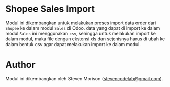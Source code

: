 # Shopee Sales Import

Modul ini dikembangkan untuk melakukan proses import data order dari `Shopee` ke dalam modul `Sales` di Odoo.
data yang dapat di import ke dalam modul `Sales` ini menggunakan `csv`, sehingga untuk melakukan import ke dalam modul, maka file dengan ekstensi xls dan sejenisnya harus di ubah ke dalam bentuk csv agar dapat melakukan import ke dalam modul. 

# Author 
Modul ini dikembangkan oleh Steven Morison (stevencodelab@gmail.com).
